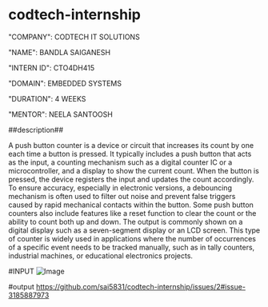 # codtech-internship

"COMPANY": CODTECH IT SOLUTIONS

"NAME": BANDLA SAIGANESH

"INTERN ID": CTO4DH415

"DOMAIN": EMBEDDED SYSTEMS

"DURATION": 4 WEEKS

"MENTOR": NEELA SANTOOSH

##description##

A push button counter is a device or circuit that increases its count by one each time a button is pressed. It typically includes a push button that acts as the input, a counting mechanism such as a digital counter IC or a microcontroller, and a display to show the current count. When the button is pressed, the device registers the input and updates the count accordingly. To ensure accuracy, especially in electronic versions, a debouncing mechanism is often used to filter out noise and prevent false triggers caused by rapid mechanical contacts within the button. Some push button counters also include features like a reset function to clear the count or the ability to count both up and down. The output is commonly shown on a digital display such as a seven-segment display or an LCD screen. This type of counter is widely used in applications where the number of occurrences of a specific event needs to be tracked manually, such as in tally counters, industrial machines, or educational electronics projects.

#INPUT
![Image](https://github.com/user-attachments/assets/ce93afb2-c469-44c1-990b-a82afcca094f)

#output
https://github.com/sai5831/codtech-internship/issues/2#issue-3185887973
